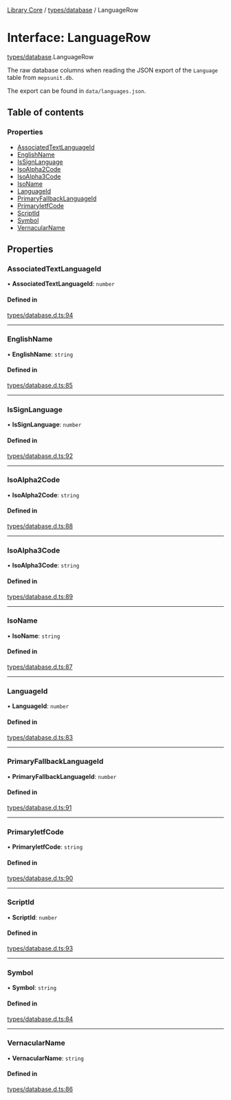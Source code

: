 [Library Core](../README.md) / [types/database](../modules/types_database.md) / LanguageRow

# Interface: LanguageRow

[types/database](../modules/types_database.md).LanguageRow

The raw database columns when reading the JSON export of the `Language` table from `mepsunit.db`.

The export can be found in `data/languages.json`.

## Table of contents

### Properties

- [AssociatedTextLanguageId](types_database.languagerow.md#associatedtextlanguageid)
- [EnglishName](types_database.languagerow.md#englishname)
- [IsSignLanguage](types_database.languagerow.md#issignlanguage)
- [IsoAlpha2Code](types_database.languagerow.md#isoalpha2code)
- [IsoAlpha3Code](types_database.languagerow.md#isoalpha3code)
- [IsoName](types_database.languagerow.md#isoname)
- [LanguageId](types_database.languagerow.md#languageid)
- [PrimaryFallbackLanguageId](types_database.languagerow.md#primaryfallbacklanguageid)
- [PrimaryIetfCode](types_database.languagerow.md#primaryietfcode)
- [ScriptId](types_database.languagerow.md#scriptid)
- [Symbol](types_database.languagerow.md#symbol)
- [VernacularName](types_database.languagerow.md#vernacularname)

## Properties

### AssociatedTextLanguageId

• **AssociatedTextLanguageId**: `number`

#### Defined in

[types/database.d.ts:94](https://github.com/BenShelton/library-api/blob/master/packages/core/types/database.d.ts#L94)

___

### EnglishName

• **EnglishName**: `string`

#### Defined in

[types/database.d.ts:85](https://github.com/BenShelton/library-api/blob/master/packages/core/types/database.d.ts#L85)

___

### IsSignLanguage

• **IsSignLanguage**: `number`

#### Defined in

[types/database.d.ts:92](https://github.com/BenShelton/library-api/blob/master/packages/core/types/database.d.ts#L92)

___

### IsoAlpha2Code

• **IsoAlpha2Code**: `string`

#### Defined in

[types/database.d.ts:88](https://github.com/BenShelton/library-api/blob/master/packages/core/types/database.d.ts#L88)

___

### IsoAlpha3Code

• **IsoAlpha3Code**: `string`

#### Defined in

[types/database.d.ts:89](https://github.com/BenShelton/library-api/blob/master/packages/core/types/database.d.ts#L89)

___

### IsoName

• **IsoName**: `string`

#### Defined in

[types/database.d.ts:87](https://github.com/BenShelton/library-api/blob/master/packages/core/types/database.d.ts#L87)

___

### LanguageId

• **LanguageId**: `number`

#### Defined in

[types/database.d.ts:83](https://github.com/BenShelton/library-api/blob/master/packages/core/types/database.d.ts#L83)

___

### PrimaryFallbackLanguageId

• **PrimaryFallbackLanguageId**: `number`

#### Defined in

[types/database.d.ts:91](https://github.com/BenShelton/library-api/blob/master/packages/core/types/database.d.ts#L91)

___

### PrimaryIetfCode

• **PrimaryIetfCode**: `string`

#### Defined in

[types/database.d.ts:90](https://github.com/BenShelton/library-api/blob/master/packages/core/types/database.d.ts#L90)

___

### ScriptId

• **ScriptId**: `number`

#### Defined in

[types/database.d.ts:93](https://github.com/BenShelton/library-api/blob/master/packages/core/types/database.d.ts#L93)

___

### Symbol

• **Symbol**: `string`

#### Defined in

[types/database.d.ts:84](https://github.com/BenShelton/library-api/blob/master/packages/core/types/database.d.ts#L84)

___

### VernacularName

• **VernacularName**: `string`

#### Defined in

[types/database.d.ts:86](https://github.com/BenShelton/library-api/blob/master/packages/core/types/database.d.ts#L86)

